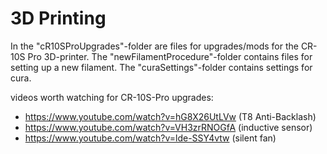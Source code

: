 # 3D Printing

In the "cR10SProUpgrades"-folder are files for upgrades/mods for the CR-10S Pro 3D-printer.
The "newFilamentProcedure"-folder contains files for setting up a new filament.
The "curaSettings"-folder contains settings for cura.

videos worth watching for CR-10S-Pro upgrades:
  * https://www.youtube.com/watch?v=hG8X26UtLVw (T8 Anti-Backlash)
  * https://www.youtube.com/watch?v=VH3zrRNOGfA (inductive sensor)
  * https://www.youtube.com/watch?v=lde-SSY4vtw (silent fan)
